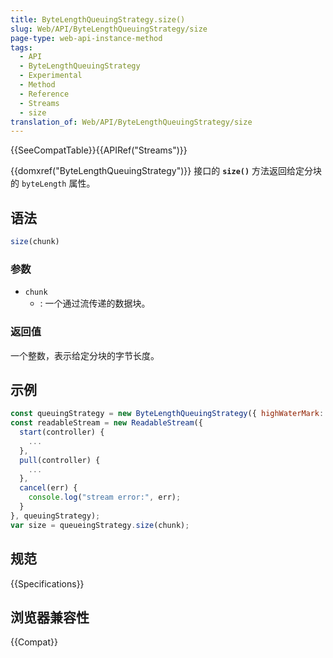 ```yaml
---
title: ByteLengthQueuingStrategy.size()
slug: Web/API/ByteLengthQueuingStrategy/size
page-type: web-api-instance-method
tags:
  - API
  - ByteLengthQueuingStrategy
  - Experimental
  - Method
  - Reference
  - Streams
  - size
translation_of: Web/API/ByteLengthQueuingStrategy/size
---
```

{{SeeCompatTable}}{{APIRef("Streams")}}

{{domxref("ByteLengthQueuingStrategy")}} 接口的 **`size()`** 方法返回给定分块的 `byteLength` 属性。

## 语法

```js
size(chunk)
```

### 参数

- `chunk`
  - : 一个通过流传递的数据块。

### 返回值

一个整数，表示给定分块的字节长度。

## 示例

```js
const queuingStrategy = new ByteLengthQueuingStrategy({ highWaterMark: 1 });
const readableStream = new ReadableStream({
  start(controller) {
    ...
  },
  pull(controller) {
    ...
  },
  cancel(err) {
    console.log("stream error:", err);
  }
}, queuingStrategy);
var size = queueingStrategy.size(chunk);
```

## 规范

{{Specifications}}

## 浏览器兼容性

{{Compat}}
